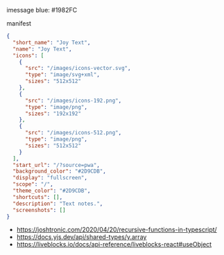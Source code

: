 imessage blue: #1982FC

manifest

```json
{
  "short_name": "Joy Text",
  "name": "Joy Text",
  "icons": [
    {
      "src": "/images/icons-vector.svg",
      "type": "image/svg+xml",
      "sizes": "512x512"
    },
    {
      "src": "/images/icons-192.png",
      "type": "image/png",
      "sizes": "192x192"
    },
    {
      "src": "/images/icons-512.png",
      "type": "image/png",
      "sizes": "512x512"
    }
  ],
  "start_url": "/?source=pwa",
  "background_color": "#2D9CDB",
  "display": "fullscreen",
  "scope": "/",
  "theme_color": "#2D9CDB",
  "shortcuts": [],
  "description": "Text notes.",
  "screenshots": []
}
```

- https://joshtronic.com/2020/04/20/recursive-functions-in-typescript/
- https://docs.yjs.dev/api/shared-types/y.array
- https://liveblocks.io/docs/api-reference/liveblocks-react#useObject
